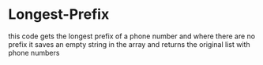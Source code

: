 # Longest-Prefix
this code gets the longest prefix of a phone number
and where there are no prefix it saves an empty string in the array and returns the original list with phone numbers 
